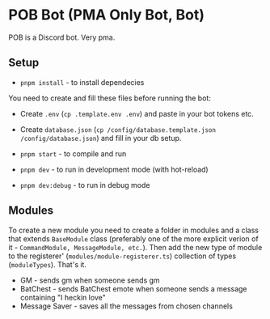 # POB Bot (PMA Only Bot, Bot)

POB is a Discord bot. Very pma.

## Setup

- `pnpm install` - to install dependecies

You need to create and fill these files before running the bot:

- Create `.env` (`cp .template.env .env`) and paste in your bot tokens etc.
- Create `database.json` (`cp /config/database.template.json /config/database.json`) and fill in your db setup.

- `pnpm start` - to compile and run
- `pnpm dev` - to run in development mode (with hot-reload)
- `pnpm dev:debug` - to run in debug mode

## Modules

To create a new module you need to create a folder in modules and a class that extends `BaseModule` class (preferably one of the more explicit verion of it - `CommandModule, MessageModule, etc.`). Then add the new type of module to the registerer' (`modules/module-registerer.ts`) collection of types (`moduleTypes`). That's it.

- GM - sends gm when someone sends gm
- BatChest - sends BatChest emote when someone sends a message containing "I heckin love"
- Message Saver - saves all the messages from chosen channels
